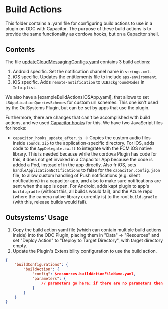 
# Build Actions

This folder contains a .yaml file for configuring build actions to use in a plugin on ODC with Capacitor. The purpose of these build actions is to provide the same functionality as cordova hooks, but on a Capacitor shell.

## Contents

The file [updateCloudMessagingConfigs.yaml](./updateCloudMessagingConfigs.yaml) contains 3 build actions:

1. Android specific. Set the notification channel name in `strings.xml`.
2. iOS specific. Updates the entitlements file to include `aps-environment`.
3. iOS specific. Adds `remote-notification` to `UIBackgroundModes` in `Info.plist`.

We also have a [exampleBuildActionsIOSApp.yaml], that allows to set `LSApplicationQueriesSchemes` for custom url schemes. This one isn't used by the OutSystems Plugin, but can be set by apps that use the plugin.

Furthermore, there are changes that can't be accomplished with build actions, and we used [Capacitor hooks](https://capacitorjs.com/docs/cli/hooks) for this. We have two JavaScript files for hooks:

- `capacitor_hooks_update_after.js` -> Copies the custom audio files inside `sounds.zip` to the application-specific directory. For iOS, adds code to the `AppDelegate.swift` to integrate with the FCM iOS native library. This is needed because while the cordova Plugin has code for this, it does not get invoked in a Capacitor App because the code is added a Pod, instead of in the app directly. Also fr iOS, sets `handleApplicationNotifications` to false for the `capacitor.config.json` file, to allow custom handling of Push notifications (e.g. silent notifications) in a capacitor app, and also to make sure notifications are sent when the app is open. For Android, adds kapt plugin to app's `build.gradle` (without this, all builds would fail), and the Azure repo (where the camera native library currently is) to the root `build.gradle` (with this, release builds would fail).


## Outsystems' Usage

1. Copy the build action yaml file (which can contain multiple build actions inside) into the ODC Plugin, placing them in "Data" -> "Resources" and set "Deploy Action" to "Deploy to Target Directory", with target directory empty.
2. Update the Plugin's Extensibility configuration to use the build action.

```json
{
    "buildConfigurations": {
        "buildAction": {
            "config": $resources.buildActionFileName.yaml,
            "parameters": {
                // parameters go here; if there are no parameters then the block can be ommited
            }
        }
    }
}
```